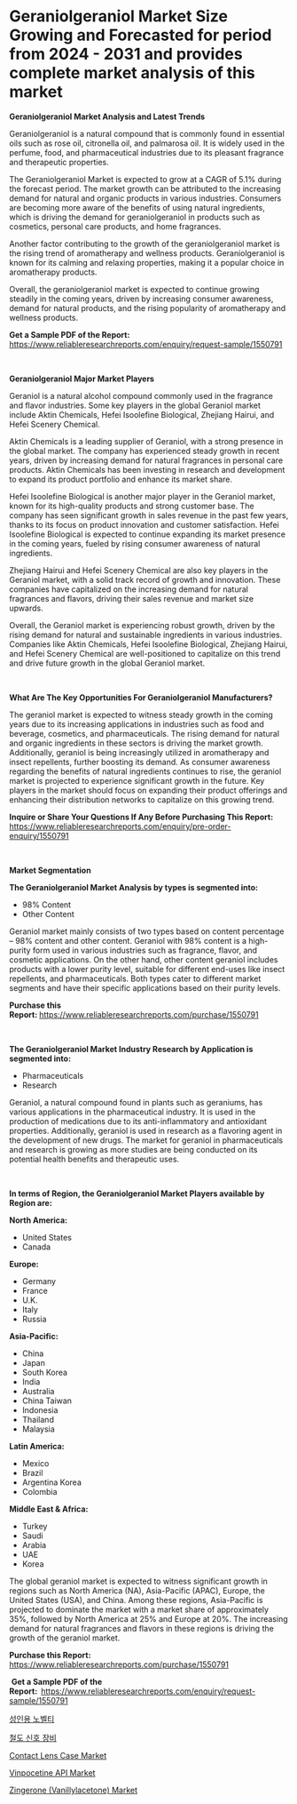 <p><h1>Geraniolgeraniol Market Size Growing and Forecasted for period from 2024 - 2031 and provides complete market analysis of this market</h1></p><p><strong>Geraniolgeraniol Market Analysis and Latest Trends</strong></p>
<p><p>Geraniolgeraniol is a natural compound that is commonly found in essential oils such as rose oil, citronella oil, and palmarosa oil. It is widely used in the perfume, food, and pharmaceutical industries due to its pleasant fragrance and therapeutic properties.</p><p>The Geraniolgeraniol Market is expected to grow at a CAGR of 5.1% during the forecast period. The market growth can be attributed to the increasing demand for natural and organic products in various industries. Consumers are becoming more aware of the benefits of using natural ingredients, which is driving the demand for geraniolgeraniol in products such as cosmetics, personal care products, and home fragrances.</p><p>Another factor contributing to the growth of the geraniolgeraniol market is the rising trend of aromatherapy and wellness products. Geraniolgeraniol is known for its calming and relaxing properties, making it a popular choice in aromatherapy products.</p><p>Overall, the geraniolgeraniol market is expected to continue growing steadily in the coming years, driven by increasing consumer awareness, demand for natural products, and the rising popularity of aromatherapy and wellness products.</p></p>
<p><strong>Get a Sample PDF of the Report:&nbsp;</strong> <a href="https://www.reliableresearchreports.com/enquiry/request-sample/1550791">https://www.reliableresearchreports.com/enquiry/request-sample/1550791</a></p>
<p>&nbsp;</p>
<p><strong>Geraniolgeraniol Major Market Players</strong></p>
<p><p>Geraniol is a natural alcohol compound commonly used in the fragrance and flavor industries. Some key players in the global Geraniol market include Aktin Chemicals, Hefei Isoolefine Biological, Zhejiang Hairui, and Hefei Scenery Chemical.</p><p>Aktin Chemicals is a leading supplier of Geraniol, with a strong presence in the global market. The company has experienced steady growth in recent years, driven by increasing demand for natural fragrances in personal care products. Aktin Chemicals has been investing in research and development to expand its product portfolio and enhance its market share.</p><p>Hefei Isoolefine Biological is another major player in the Geraniol market, known for its high-quality products and strong customer base. The company has seen significant growth in sales revenue in the past few years, thanks to its focus on product innovation and customer satisfaction. Hefei Isoolefine Biological is expected to continue expanding its market presence in the coming years, fueled by rising consumer awareness of natural ingredients.</p><p>Zhejiang Hairui and Hefei Scenery Chemical are also key players in the Geraniol market, with a solid track record of growth and innovation. These companies have capitalized on the increasing demand for natural fragrances and flavors, driving their sales revenue and market size upwards.</p><p>Overall, the Geraniol market is experiencing robust growth, driven by the rising demand for natural and sustainable ingredients in various industries. Companies like Aktin Chemicals, Hefei Isoolefine Biological, Zhejiang Hairui, and Hefei Scenery Chemical are well-positioned to capitalize on this trend and drive future growth in the global Geraniol market.</p></p>
<p>&nbsp;</p>
<p><strong>What Are The Key Opportunities For Geraniolgeraniol Manufacturers?</strong></p>
<p><p>The geraniol market is expected to witness steady growth in the coming years due to its increasing applications in industries such as food and beverage, cosmetics, and pharmaceuticals. The rising demand for natural and organic ingredients in these sectors is driving the market growth. Additionally, geraniol is being increasingly utilized in aromatherapy and insect repellents, further boosting its demand. As consumer awareness regarding the benefits of natural ingredients continues to rise, the geraniol market is projected to experience significant growth in the future. Key players in the market should focus on expanding their product offerings and enhancing their distribution networks to capitalize on this growing trend.</p></p>
<p><strong>Inquire or Share Your Questions If Any Before Purchasing This Report:</strong> <a href="https://www.reliableresearchreports.com/enquiry/pre-order-enquiry/1550791">https://www.reliableresearchreports.com/enquiry/pre-order-enquiry/1550791</a></p>
<p>&nbsp;</p>
<p><strong>Market Segmentation</strong></p>
<p><strong>The Geraniolgeraniol Market Analysis by types is segmented into:</strong></p>
<p><ul><li>98% Content</li><li>Other Content</li></ul></p>
<p><p>Geraniol market mainly consists of two types based on content percentage – 98% content and other content. Geraniol with 98% content is a high-purity form used in various industries such as fragrance, flavor, and cosmetic applications. On the other hand, other content geraniol includes products with a lower purity level, suitable for different end-uses like insect repellents, and pharmaceuticals. Both types cater to different market segments and have their specific applications based on their purity levels.</p></p>
<p><strong>Purchase this Report:&nbsp;</strong><a href="https://www.reliableresearchreports.com/purchase/1550791">https://www.reliableresearchreports.com/purchase/1550791</a></p>
<p>&nbsp;</p>
<p><strong>The Geraniolgeraniol Market Industry Research by Application is segmented into:</strong></p>
<p><ul><li>Pharmaceuticals</li><li>Research</li></ul></p>
<p><p>Geraniol, a natural compound found in plants such as geraniums, has various applications in the pharmaceutical industry. It is used in the production of medications due to its anti-inflammatory and antioxidant properties. Additionally, geraniol is used in research as a flavoring agent in the development of new drugs. The market for geraniol in pharmaceuticals and research is growing as more studies are being conducted on its potential health benefits and therapeutic uses.</p></p>
<p>&nbsp;</p>
<p><strong>In terms of Region, the Geraniolgeraniol Market Players available by Region are:</strong></p>
<p>
    <p> <strong> North America: </strong>
        <ul>
            <li>United States</li>
            <li>Canada</li>
        </ul>
        </p> 
    <p> <strong> Europe: </strong>
        <ul>
            <li>Germany</li>
            <li>France</li>
            <li>U.K.</li>
            <li>Italy</li>
            <li>Russia</li>
        </ul>
        </p> 
    <p> <strong> Asia-Pacific: </strong>
        <ul>
            <li>China</li>
            <li>Japan</li>
            <li>South Korea</li>
            <li>India</li>
            <li>Australia</li>
            <li>China Taiwan</li>
            <li>Indonesia</li>
            <li>Thailand</li>
            <li>Malaysia</li>
        </ul>
        </p> 
    <p> <strong> Latin America: </strong>
        <ul>
            <li>Mexico</li>
            <li>Brazil</li>
            <li>Argentina Korea</li>
            <li>Colombia</li>
        </ul>
        </p> 
    <p> <strong> Middle East & Africa: </strong>
        <ul>
            <li>Turkey</li>
            <li>Saudi</li>
            <li>Arabia</li>
            <li>UAE</li>
            <li>Korea</li>
        </ul>
    </p>
    </p>
<p><p>The global geraniol market is expected to witness significant growth in regions such as North America (NA), Asia-Pacific (APAC), Europe, the United States (USA), and China. Among these regions, Asia-Pacific is projected to dominate the market with a market share of approximately 35%, followed by North America at 25% and Europe at 20%. The increasing demand for natural fragrances and flavors in these regions is driving the growth of the geraniol market.</p></p>
<p><strong>Purchase this Report: </strong><a href="https://www.reliableresearchreports.com/purchase/1550791">https://www.reliableresearchreports.com/purchase/1550791</a></p>
<p>&nbsp;<strong>Get a Sample PDF of the Report:&nbsp;&nbsp;</strong><a href="https://www.reliableresearchreports.com/enquiry/request-sample/1550791">https://www.reliableresearchreports.com/enquiry/request-sample/1550791</a></p>
<p><strong></strong></p>
<p><p><a href="https://medium.com/@whitneymurphy1982/%EC%84%B1%EC%9D%B8-%EC%86%8C%EC%9E%AC-%EC%8B%9C%EC%9E%A5-%EC%A0%84%EB%A7%9D-%EC%82%B0%EC%97%85-%EA%B0%9C%EC%9A%94-%EB%B0%8F-%EC%98%88%EC%B8%A1-2024%EB%85%84%EB%B6%80%ED%84%B0-2031%EB%85%84%EA%B9%8C%EC%A7%80-7c6683b04398">성인용 노벨티</a></p><p><a href="https://medium.com/@sandubujor71/%EC%B2%A0%EB%8F%84-%EC%8B%A0%ED%98%B8%EC%9E%A5%EB%B9%84-%EC%8B%9C%EC%9E%A5-%EC%9C%A0%ED%98%95-%EC%9D%91%EC%9A%A9-%EB%B0%8F-%EC%A7%80%EB%A6%AC%EC%97%90-%EB%8C%80%ED%95%9C-%ED%8F%AC%EA%B4%84%EC%A0%81%EC%9D%B8-%ED%8F%89%EA%B0%80-3006ac6802a2">철도 신호 장비</a></p><p><a href="https://issuu.com/reportprime-2/docs/contact-lens-case-market-size-2030.pptx">Contact Lens Case Market</a></p><p><a href="https://github.com/myacatherineblakecaczo9vcsw/Market-Research-Report-List-1/blob/main/vinpocetine-api-market.md">Vinpocetine API Market</a></p><p><a href="https://github.com/okotobwrhuteie/Market-Research-Report-List-1/blob/main/zingerone-vanillylacetone-market.md">Zingerone (Vanillylacetone) Market</a></p></p>